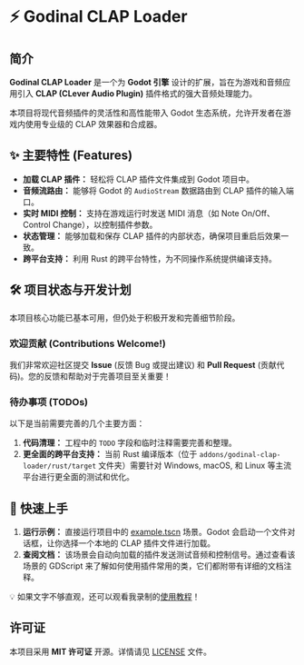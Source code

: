 # ⚡ Godinal CLAP Loader

## 简介

**Godinal CLAP Loader** 是一个为 **Godot 引擎** 设计的扩展，旨在为游戏和音频应用引入 **CLAP (CLever Audio Plugin)** 插件格式的强大音频处理能力。

本项目将现代音频插件的灵活性和高性能带入 Godot 生态系统，允许开发者在游戏内使用专业级的 CLAP 效果器和合成器。

## ✨ 主要特性 (Features)

* **加载 CLAP 插件：** 轻松将 CLAP 插件文件集成到 Godot 项目中。
* **音频流路由：** 能够将 Godot 的 `AudioStream` 数据路由到 CLAP 插件的输入端口。
* **实时 MIDI 控制：** 支持在游戏运行时发送 MIDI 消息（如 Note On/Off、Control Change），以控制插件参数。
* **状态管理：** 能够加载和保存 CLAP 插件的内部状态，确保项目重启后效果一致。
* **跨平台支持：** 利用 Rust 的跨平台特性，为不同操作系统提供编译支持。

## 🛠️ 项目状态与开发计划

本项目核心功能已基本可用，但仍处于积极开发和完善细节阶段。

### 欢迎贡献 (Contributions Welcome!)

我们非常欢迎社区提交 **Issue** (反馈 Bug 或提出建议) 和 **Pull Request** (贡献代码)。您的反馈和帮助对于完善项目至关重要！

### 待办事项 (TODOs)

以下是当前需要完善的几个主要方面：

1.  **代码清理：** 工程中的 `TODO` 字段和临时注释需要完善和整理。
2.  **更全面的跨平台支持：** 当前 Rust 编译版本（位于 `addons/godinal-clap-loader/rust/target` 文件夹）需要针对 Windows, macOS, 和 Linux 等主流平台进行更全面的测试和优化。

## 🚀 快速上手

1.  **运行示例：** 直接运行项目中的 [example.tscn](addons/godinal-clap-loader/example.tscn) 场景。Godot 会启动一个文件对话框，让你选择一个本地的 CLAP 插件文件进行加载。
2.  **查阅文档：** 该场景会自动向加载的插件发送测试音频和控制信号。通过查看该场景的 GDScript 来了解如何使用插件常用的类，它们都附带有详细的文档注释。

💡 如果文字不够直观，还可以观看我录制的[使用教程](https://example.com)！

## 许可证

本项目采用 **MIT 许可证** 开源。详情请见 [LICENSE](LICENSE) 文件。
